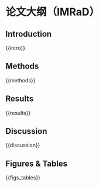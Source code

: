 # 论文大纲（IMRaD）

## Introduction

{{intro}}

## Methods

{{methods}}

## Results

{{results}}

## Discussion

{{discussion}}

## Figures & Tables

{{figs_tables}}
